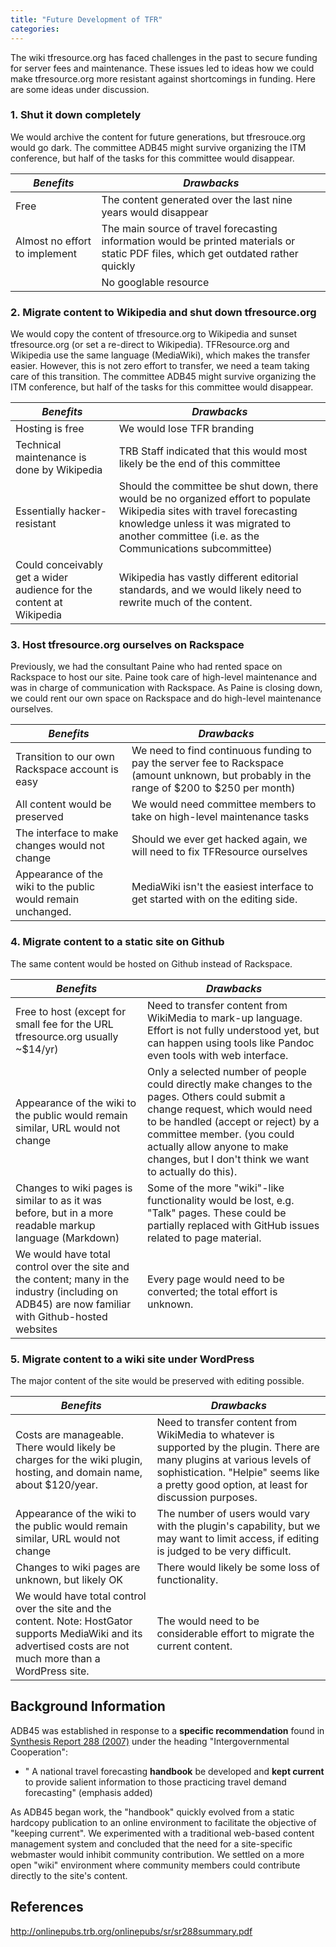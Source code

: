 ```yaml
---
title: "Future Development of TFR"
categories:
---
```


The wiki tfresource.org has faced challenges in the past to secure funding for server fees and maintenance. These issues led to ideas how we could make tfresource.org more resistant against shortcomings in funding. Here are some ideas under discussion.

### 1. Shut it down completely

We would archive the content for future generations, but tfresrouce.org would go dark. The committee ADB45 might survive organizing the ITM conference, but half of the tasks for this committee would disappear.

| *Benefits*|*Drawbacks*|
|--|--|
| Free | The content generated over the last nine years would disappear |
| Almost no effort to implement|The main source of travel forecasting information would be printed materials or static PDF files, which get outdated rather quickly  |
| |No googlable resource |

### 2. Migrate content to Wikipedia and shut down tfresource.org

We would copy the content of tfresource.org to Wikipedia and sunset tfresource.org (or set a re-direct to Wikipedia). TFResource.org and Wikipedia use the same language (MediaWiki), which makes the transfer easier. However, this is not zero effort to transfer, we need a team taking care of this transition. The committee ADB45 might survive organizing the ITM conference, but half of the tasks for this committee would disappear.

| *Benefits*|*Drawbacks*|
|--|--|
|Hosting is free| We would lose TFR branding |
|Technical maintenance is done by Wikipedia | TRB Staff indicated that this would most likely be the end of this committee |
|Essentially hacker-resistant | Should the committee be shut down, there would be no organized effort to populate Wikipedia sites with travel forecasting knowledge unless it was migrated to another committee (i.e. as the Communications subcommittee) |
|Could conceivably get a wider audience for the content at Wikipedia | Wikipedia has vastly different editorial standards, and we would likely need to rewrite much of the content. |

### 3. Host tfresource.org ourselves on Rackspace

Previously, we had the consultant Paine who had rented space on Rackspace to host our site. Paine took care of high-level maintenance and was in charge of communication with Rackspace. As Paine is closing down, we could rent our own space on Rackspace and do high-level maintenance ourselves.

| *Benefits*|*Drawbacks*|
|--|--|
|Transition to our own Rackspace account is easy | We need to find continuous funding to pay the server fee to Rackspace (amount unknown, but probably in the range of $200 to $250 per month) |
| All content would be preserved |We would need committee members to take on high-level maintenance tasks |
| The interface to make changes would not change | Should we ever get hacked again, we will need to fix TFResource ourselves |
| Appearance of the wiki to the public would remain unchanged. | MediaWiki isn't the easiest interface to get started with on the editing side. |

### 4. Migrate content to a static site on Github

The same content would be hosted on Github instead of Rackspace.

| *Benefits*|*Drawbacks*|
|--|--|
| Free to host (except for small fee for the URL tfresource.org usually \~\$14/yr) | Need to transfer content from WikiMedia to mark-up language. Effort is not fully understood yet, but can happen using tools like Pandoc even tools with web interface. |
| Appearance of the wiki to the public would remain similar, URL would not change | Only a selected number of people could directly make changes to the pages. Others could submit a change request, which would need to be handled (accept or reject) by a committee member. (you could actually allow anyone to make changes, but I don't think we want to actually do this). |
| Changes to wiki pages is similar to as it was before, but in a more readable markup language (Markdown)| Some of the more "wiki"-like functionality would be lost, e.g. "Talk" pages. These could be partially replaced with GitHub issues related to page material. |
| We would have total control over the site and the content; many in the industry (including on ADB45) are now familiar with Github-hosted websites |  Every page would need to be converted; the total effort is unknown. |

### 5. Migrate content to a wiki site under WordPress

The major content of the site would be preserved with editing possible.

| *Benefits*|*Drawbacks*|
|--|--|
| Costs are manageable. There would likely be charges for the wiki plugin, hosting, and domain name, about \$120/year. | Need to transfer content from WikiMedia to whatever is supported by the plugin. There are many plugins at various levels of sophistication. "Helpie" seems like a pretty good option, at least for discussion purposes. |
| Appearance of the wiki to the public would remain similar, URL would not change | The number of users would vary with the plugin's capability, but we may want to limit access, if editing is judged to be very difficult. |
| Changes to wiki pages are unknown, but likely OK | There would likely be some loss of functionality. |
| We would have total control over the site and the content. Note: HostGator supports MediaWiki and its advertised costs are not much more than a WordPress site. |The would need to be considerable effort to migrate the current content. |

## Background Information

ADB45 was established in response to a **specific recommendation** found in [Synthesis Report 288 (2007)](SR_288_Metropolitan_Travel_Forecasting_Current_Practice_and_Future_Direction) under the heading "Intergovernmental Cooperation":

-   " A national travel forecasting **handbook** be developed and **kept current** to provide salient information to those practicing travel demand forecasting" (emphasis added)

As ADB45 began work, the "handbook" quickly evolved from a static hardcopy publication to an online environment to facilitate the objective of "keeping current". We experimented with a traditional web-based content management system and concluded that the need for a site-specific webmaster would inhibit community contribution. We settled on a more open "wiki" environment where community members could contribute directly to the site's content.


## References

<http://onlinepubs.trb.org/onlinepubs/sr/sr288summary.pdf>

